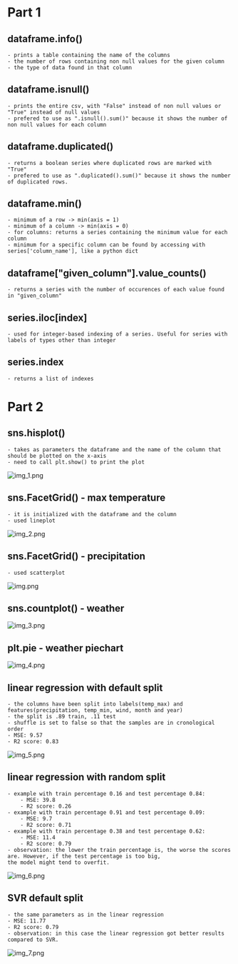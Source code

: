 # Part 1
## dataframe.info()
    - prints a table containing the name of the columns
    - the number of rows containing non null values for the given column
    - the type of data found in that column
## dataframe.isnull()
    - prints the entire csv, with "False" instead of non null values or "True" instead of null values
    - prefered to use as ".isnull().sum()" because it shows the number of non null values for each column
## dataframe.duplicated()
    - returns a boolean series where duplicated rows are marked with "True"
    - prefered to use as ".duplicated().sum()" because it shows the number of duplicated rows.
## dataframe.min()
    - minimum of a row -> min(axis = 1)
    - minimum of a column -> min(axis = 0)
    - for columns: returns a series containing the minimum value for each column
    - minimum for a specific column can be found by accessing with series['column_name'], like a python dict
## dataframe["given_column"].value_counts()
    - returns a series with the number of occurences of each value found in "given_column"
## series.iloc[index]
    - used for integer-based indexing of a series. Useful for series with labels of types other than integer
## series.index
    - returns a list of indexes

# Part 2
## sns.hisplot()
    - takes as parameters the dataframe and the name of the column that should be plotted on the x-axis
    - need to call plt.show() to print the plot
![img_1.png](img_1.png)
## sns.FacetGrid() - max temperature
    - it is initialized with the dataframe and the column
    - used lineplot
![img_2.png](img_2.png)
## sns.FacetGrid() - precipitation
    - used scatterplot
![img.png](img.png)
## sns.countplot() - weather
![img_3.png](img_3.png)
## plt.pie - weather piechart
![img_4.png](img_4.png)
## linear regression with default split
    - the columns have been split into labels(temp_max) and features(precipitation, temp_min, wind, month and year)
    - the split is .89 train, .11 test
    - shuffle is set to false so that the samples are in cronological order
    - MSE: 9.57
    - R2 score: 0.83
    
![img_5.png](img_5.png)
## linear regression with random split
    - example with train percentage 0.16 and test percentage 0.84:
        - MSE: 39.8
        - R2 score: 0.26
    - example with train percentage 0.91 and test percentage 0.09:
        - MSE: 9.7
        - R2 score: 0.71
    - example with train percentage 0.38 and test percentage 0.62:
        - MSE: 11.4
        - R2 score: 0.79
    - observation: the lower the train percentage is, the worse the scores are. However, if the test percentage is too big,
    the model might tend to overfit.
![img_6.png](img_6.png)
## SVR default split
    - the same parameters as in the linear regression
    - MSE: 11.77
    - R2 score: 0.79
    - observation: in this case the linear regression got better results compared to SVR.
![img_7.png](img_7.png)